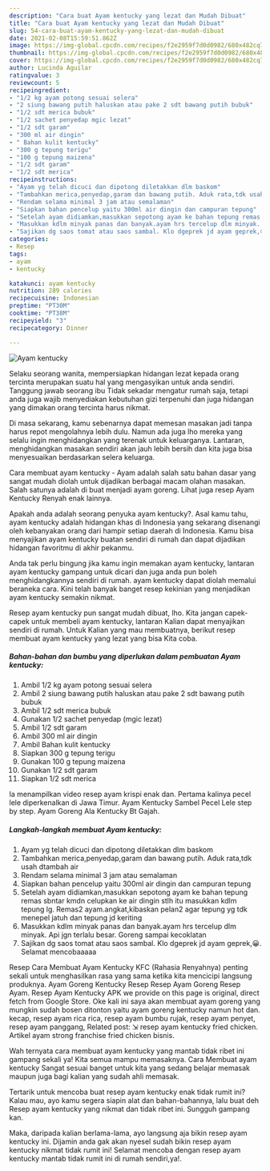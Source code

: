 ```yaml
---
description: "Cara buat Ayam kentucky yang lezat dan Mudah Dibuat"
title: "Cara buat Ayam kentucky yang lezat dan Mudah Dibuat"
slug: 54-cara-buat-ayam-kentucky-yang-lezat-dan-mudah-dibuat
date: 2021-02-08T15:59:51.862Z
image: https://img-global.cpcdn.com/recipes/f2e2959f7d0d0982/680x482cq70/ayam-kentucky-foto-resep-utama.jpg
thumbnail: https://img-global.cpcdn.com/recipes/f2e2959f7d0d0982/680x482cq70/ayam-kentucky-foto-resep-utama.jpg
cover: https://img-global.cpcdn.com/recipes/f2e2959f7d0d0982/680x482cq70/ayam-kentucky-foto-resep-utama.jpg
author: Lucinda Aguilar
ratingvalue: 3
reviewcount: 5
recipeingredient:
- "1/2 kg ayam potong sesuai selera"
- "2 siung bawang putih haluskan atau pake 2 sdt bawang putih bubuk"
- "1/2 sdt merica bubuk"
- "1/2 sachet penyedap mgic lezat"
- "1/2 sdt garam"
- "300 ml air dingin"
- " Bahan kulit kentucky"
- "300 g tepung terigu"
- "100 g tepung maizena"
- "1/2 sdt garam"
- "1/2 sdt merica"
recipeinstructions:
- "Ayam yg telah dicuci dan dipotong diletakkan dlm baskom"
- "Tambahkan merica,penyedap,garam dan bawang putih. Aduk rata,tdk usah dtambah air"
- "Rendam selama minimal 3 jam atau semalaman"
- "Siapkan bahan pencelup yaitu 300ml air dingin dan campuran tepung"
- "Setelah ayam didiamkan,masukkan sepotong ayam ke bahan tepung remas sbntar kmdn celupkan ke air dingin stlh itu masukkan kdlm tepung lg. Remas2 ayam.angkat,kibaskan pelan2 agar tepung yg tdk menepel jatuh dan tepung jd keriting"
- "Masukkan kdlm minyak panas dan banyak.ayam hrs tercelup dlm minyak. Api jgn terlalu besar. Goreng sampai kecoklatan"
- "Sajikan dg saos tomat atau saos sambal. Klo dgeprek jd ayam geprek,😀. Selamat mencobaaaaa"
categories:
- Resep
tags:
- ayam
- kentucky

katakunci: ayam kentucky 
nutrition: 289 calories
recipecuisine: Indonesian
preptime: "PT30M"
cooktime: "PT38M"
recipeyield: "3"
recipecategory: Dinner

---
```



![Ayam kentucky](https://img-global.cpcdn.com/recipes/f2e2959f7d0d0982/680x482cq70/ayam-kentucky-foto-resep-utama.jpg)

Selaku seorang wanita, mempersiapkan hidangan lezat kepada orang tercinta merupakan suatu hal yang mengasyikan untuk anda sendiri. Tanggung jawab seorang ibu Tidak sekadar mengatur rumah saja, tetapi anda juga wajib menyediakan kebutuhan gizi terpenuhi dan juga hidangan yang dimakan orang tercinta harus nikmat.

Di masa  sekarang, kamu sebenarnya dapat memesan masakan jadi tanpa harus repot mengolahnya lebih dulu. Namun ada juga lho mereka yang selalu ingin menghidangkan yang terenak untuk keluarganya. Lantaran, menghidangkan masakan sendiri akan jauh lebih bersih dan kita juga bisa menyesuaikan berdasarkan selera keluarga. 

Cara membuat ayam kentucky - Ayam adalah salah satu bahan dasar yang sangat mudah diolah untuk dijadikan berbagai macam olahan masakan. Salah satunya adalah di buat menjadi ayam goreng. Lihat juga resep Ayam Kentucky Renyah enak lainnya.

Apakah anda adalah seorang penyuka ayam kentucky?. Asal kamu tahu, ayam kentucky adalah hidangan khas di Indonesia yang sekarang disenangi oleh kebanyakan orang dari hampir setiap daerah di Indonesia. Kamu bisa menyajikan ayam kentucky buatan sendiri di rumah dan dapat dijadikan hidangan favoritmu di akhir pekanmu.

Anda tak perlu bingung jika kamu ingin memakan ayam kentucky, lantaran ayam kentucky gampang untuk dicari dan juga anda pun boleh menghidangkannya sendiri di rumah. ayam kentucky dapat diolah memalui beraneka cara. Kini telah banyak banget resep kekinian yang menjadikan ayam kentucky semakin nikmat.

Resep ayam kentucky pun sangat mudah dibuat, lho. Kita jangan capek-capek untuk membeli ayam kentucky, lantaran Kalian dapat menyajikan sendiri di rumah. Untuk Kalian yang mau membuatnya, berikut resep membuat ayam kentucky yang lezat yang bisa Kita coba.

<!--inarticleads1-->

##### Bahan-bahan dan bumbu yang diperlukan dalam pembuatan Ayam kentucky:

1. Ambil 1/2 kg ayam potong sesuai selera
1. Ambil 2 siung bawang putih haluskan atau pake 2 sdt bawang putih bubuk
1. Ambil 1/2 sdt merica bubuk
1. Gunakan 1/2 sachet penyedap (mgic lezat)
1. Ambil 1/2 sdt garam
1. Ambil 300 ml air dingin
1. Ambil  Bahan kulit kentucky
1. Siapkan 300 g tepung terigu
1. Gunakan 100 g tepung maizena
1. Gunakan 1/2 sdt garam
1. Siapkan 1/2 sdt merica


Ia menampilkan video resep ayam krispi enak dan. Pertama kalinya pecel lele diperkenalkan di Jawa Timur. Ayam Kentucky Sambel Pecel Lele step by step. Ayam Goreng Ala Kentucky Bt Gajah. 

<!--inarticleads2-->

##### Langkah-langkah membuat Ayam kentucky:

1. Ayam yg telah dicuci dan dipotong diletakkan dlm baskom
1. Tambahkan merica,penyedap,garam dan bawang putih. Aduk rata,tdk usah dtambah air
1. Rendam selama minimal 3 jam atau semalaman
1. Siapkan bahan pencelup yaitu 300ml air dingin dan campuran tepung
1. Setelah ayam didiamkan,masukkan sepotong ayam ke bahan tepung remas sbntar kmdn celupkan ke air dingin stlh itu masukkan kdlm tepung lg. Remas2 ayam.angkat,kibaskan pelan2 agar tepung yg tdk menepel jatuh dan tepung jd keriting
1. Masukkan kdlm minyak panas dan banyak.ayam hrs tercelup dlm minyak. Api jgn terlalu besar. Goreng sampai kecoklatan
1. Sajikan dg saos tomat atau saos sambal. Klo dgeprek jd ayam geprek,😀. Selamat mencobaaaaa


Resep Cara Membuat Ayam Kentucky KFC (Rahasia Renyahnya) penting sekali untuk menghasilkan rasa yang sama ketika kita mencicipi langsung produknya. Ayam Goreng Kentucky Resep Resep Ayam Goreng Resep Ayam. Resep Ayam Kentucky APK we provide on this page is original, direct fetch from Google Store. Oke kali ini saya akan membuat ayam goreng yang mungkin sudah bosen ditonton yaitu ayam goreng kentucky namun hot dan. kecap, resep ayam rica rica, resep ayam bumbu rujak, resep ayam penyet, resep ayam panggang, Related post: ⇲ resep ayam kentucky fried chicken. Artikel ayam strong franchise fried chicken bisnis. 

Wah ternyata cara membuat ayam kentucky yang mantab tidak ribet ini gampang sekali ya! Kita semua mampu memasaknya. Cara Membuat ayam kentucky Sangat sesuai banget untuk kita yang sedang belajar memasak maupun juga bagi kalian yang sudah ahli memasak.

Tertarik untuk mencoba buat resep ayam kentucky enak tidak rumit ini? Kalau mau, ayo kamu segera siapin alat dan bahan-bahannya, lalu buat deh Resep ayam kentucky yang nikmat dan tidak ribet ini. Sungguh gampang kan. 

Maka, daripada kalian berlama-lama, ayo langsung aja bikin resep ayam kentucky ini. Dijamin anda gak akan nyesel sudah bikin resep ayam kentucky nikmat tidak rumit ini! Selamat mencoba dengan resep ayam kentucky mantab tidak rumit ini di rumah sendiri,ya!.

